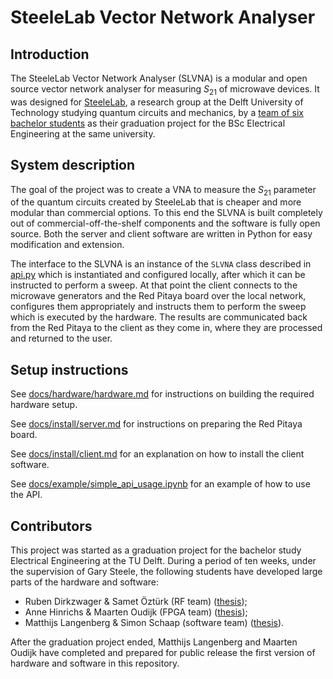 # SteeleLab Vector Network Analyser

## Introduction
The SteeleLab Vector Network Analyser (SLVNA) is a modular and open source vector network analyser for measuring $S_{21}$ of microwave devices. It was designed for [SteeleLab](https://steelelab.tudelft.nl/), a research group at the Delft University of Technology studying quantum circuits and mechanics, by a [team of six bachelor students](#contributors) as their graduation project for the BSc Electrical Engineering at the same university.

## System description
The goal of the project was to create a VNA to measure the $S_{21}$ parameter of the quantum circuits created by SteeleLab that is cheaper and more modular than commercial options. To this end the SLVNA is built completely out of commercial-off-the-shelf components and the software is fully open source. Both the server and client software are written in Python for easy modification and extension.

The interface to the SLVNA is an instance of the `SLVNA` class described in [api.py](project\client\application\api.py) which is instantiated and configured locally, after which it can be instructed to perform a sweep. At that point the client connects to the microwave generators and the Red Pitaya board over the local network, configures them appropriately and instructs them to perform the sweep which is executed by the hardware. The results are communicated back from the Red Pitaya to the client as they come in, where they are processed and returned to the user.

## Setup instructions
See [docs/hardware/hardware.md](docs/hardware/hardware.md) for instructions on building the required hardware setup.

See [docs/install/server.md](docs/install/server.md) for instructions on preparing the Red Pitaya board.

See [docs/install/client.md](docs/install/client.md) for an explanation on how to install the client software.

See [docs/example/simple_api_usage.ipynb](docs/example/simple_api_usage.ipynb) for an example of how to use the API.

## Contributors
This project was started as a graduation project for the bachelor study Electrical Engineering at the TU Delft. During a period of ten weeks, under the supervision of Gary Steele, the following students have developed large parts of the hardware and software:

- Ruben Dirkzwager & Samet Öztürk (RF team) ([thesis](https://repository.tudelft.nl/record/uuid:3052573c-9115-4de4-85e5-80daba10a0aa));
- Anne Hinrichs & Maarten Oudijk (FPGA team) ([thesis](https://repository.tudelft.nl/record/uuid:1396c8d7-07e5-40b7-bc41-a43a4df044b1));
- Matthijs Langenberg & Simon Schaap (software team) ([thesis](https://resolver.tudelft.nl/uuid:252fb2a3-d0ed-47e0-987d-83c8590953f0)).

After the graduation project ended, Matthijs Langenberg and Maarten Oudijk have completed and prepared for public release the first version of hardware and software in this repository.